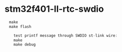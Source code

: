 # stm32f401-ll-rtc-swdio

``` h
  make
  make flash
```

``` h
    test printf message through SWDIO st-link wire:
    make 
    make debug
```
